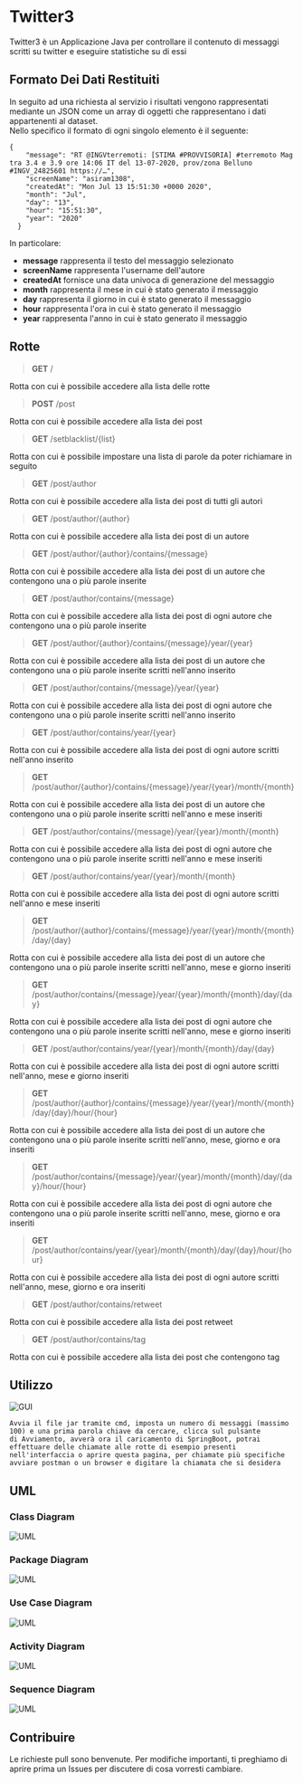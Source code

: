 # Twitter3
Twitter3 è un Applicazione Java per controllare il contenuto di messaggi scritti su twitter e eseguire statistiche su di essi
## Formato Dei Dati Restituiti
In seguito ad una richiesta al servizio i risultati vengono rappresentati mediante un JSON come un array di oggetti che rappresentano i dati appartenenti al dataset.<br>
Nello specifico il formato di ogni singolo elemento è il seguente:</p>
<pre><code>{
    "message": "RT @INGVterremoti: [STIMA #PROVVISORIA] #terremoto Mag tra 3.4 e 3.9 ore 14:06 IT del 13-07-2020, prov/zona Belluno #INGV_24825601 https://…",
    "screenName": "asiram1308",
    "createdAt": "Mon Jul 13 15:51:30 +0000 2020",
    "month": "Jul",
    "day": "13",
    "hour": "15:51:30",
    "year": "2020"
  }
</code></pre>
<p>In particolare:</p>
<ul>
<li><strong>message</strong> rappresenta il testo del messaggio selezionato</li>
<li><strong>screenName</strong> rappresenta l'username dell'autore</li>
<li><strong>createdAt</strong> fornisce una data univoca di generazione del messaggio</li>
<li><strong>month</strong> rappresenta il mese in cui è stato generato il messaggio</li>
<li><strong>day</strong> rappresenta il giorno in cui è stato generato il messaggio</li>
<li><strong>hour</strong> rappresenta l'ora in cui è stato generato il messaggio</li>
<li><strong>year</strong> rappresenta l'anno in cui è stato generato il messaggio</li>
</ul>

## Rotte
  <blockquote>
<p><strong>GET</strong> /</p>
  </blockquote>
  Rotta con cui è possibile accedere alla lista delle rotte<br>
  <blockquote>
<p><strong>POST</strong> /post</p>
  </blockquote>
  Rotta con cui è possibile accedere alla lista dei post<br>
    <blockquote>
<p><strong>GET</strong> /setblacklist/{list}</p>
  </blockquote>
  Rotta con cui è possibile impostare una lista di parole da poter richiamare in seguito<br>
    <blockquote>
<p><strong>GET</strong> /post/author</p>
  </blockquote>
  Rotta con cui è possibile accedere alla lista dei post di tutti gli autori<br>
    <blockquote>
<p><strong>GET</strong> /post/author/{author}</p>
  </blockquote>
  Rotta con cui è possibile accedere alla lista dei post di un autore<br>
    <blockquote>
<p><strong>GET</strong> /post/author/{author}/contains/{message}</p>
  </blockquote>
  Rotta con cui è possibile accedere alla lista dei post di un autore che contengono una o più parole inserite<br>
    <blockquote>
<p><strong>GET</strong> /post/author/contains/{message}</p>
  </blockquote>
Rotta con cui è possibile accedere alla lista dei post di ogni autore che contengono una o più parole inserite<br>
    <blockquote>
<p><strong>GET</strong> /post/author/{author}/contains/{message}/year/{year}</p>
  </blockquote>
  Rotta con cui è possibile accedere alla lista dei post di un autore che contengono una o più parole inserite scritti nell'anno inserito<br>
      <blockquote>
<p><strong>GET</strong> /post/author/contains/{message}/year/{year}</p>
  </blockquote>
  Rotta con cui è possibile accedere alla lista dei post di ogni autore che contengono una o più parole inserite scritti nell'anno inserito<br>
      <blockquote>
<p><strong>GET</strong> /post/author/contains/year/{year}</p>
  </blockquote>
  Rotta con cui è possibile accedere alla lista dei post di ogni autore scritti nell'anno inserito<br>
      <blockquote>
<p><strong>GET</strong> /post/author/{author}/contains/{message}/year/{year}/month/{month}</p>
  </blockquote>
  Rotta con cui è possibile accedere alla lista dei post di un autore che contengono una o più parole inserite scritti nell'anno e mese inseriti<br>
        <blockquote>
<p><strong>GET</strong> /post/author/contains/{message}/year/{year}/month/{month}</p>
  </blockquote>
  Rotta con cui è possibile accedere alla lista dei post di ogni autore che contengono una o più parole inserite scritti nell'anno e mese inseriti<br>
        <blockquote>
<p><strong>GET</strong> /post/author/contains/year/{year}/month/{month}</p>
  </blockquote>
  Rotta con cui è possibile accedere alla lista dei post di ogni autore scritti nell'anno e mese inseriti<br>
        <blockquote>
<p><strong>GET</strong> /post/author/{author}/contains/{message}/year/{year}/month/{month}/day/{day}</p>
  </blockquote>
  Rotta con cui è possibile accedere alla lista dei post di un autore che contengono una o più parole inserite scritti nell'anno, mese e giorno inseriti<br>
          <blockquote>
<p><strong>GET</strong> /post/author/contains/{message}/year/{year}/month/{month}/day/{day}</p>
  </blockquote>
  Rotta con cui è possibile accedere alla lista dei post di ogni autore che contengono una o più parole inserite scritti nell'anno, mese e giorno inseriti<br>
          <blockquote>
<p><strong>GET</strong> /post/author/contains/year/{year}/month/{month}/day/{day}</p>
  </blockquote>
  Rotta con cui è possibile accedere alla lista dei post di ogni autore scritti nell'anno, mese e giorno inseriti<br>
          <blockquote>
<p><strong>GET</strong> /post/author/{author}/contains/{message}/year/{year}/month/{month}/day/{day}/hour/{hour}</p>
  </blockquote>
  Rotta con cui è possibile accedere alla lista dei post di un autore che contengono una o più parole inserite scritti nell'anno, mese, giorno e ora inseriti<br>
            <blockquote>
<p><strong>GET</strong> /post/author/contains/{message}/year/{year}/month/{month}/day/{day}/hour/{hour}</p>
  </blockquote>
  Rotta con cui è possibile accedere alla lista dei post di ogni autore che contengono una o più parole inserite scritti nell'anno, mese, giorno e ora inseriti<br>
            <blockquote>
<p><strong>GET</strong> /post/author/contains/year/{year}/month/{month}/day/{day}/hour/{hour}</p>
  </blockquote>
  Rotta con cui è possibile accedere alla lista dei post di ogni autore scritti nell'anno, mese, giorno e ora inseriti<br>
              <blockquote>
<p><strong>GET</strong> /post/author/contains/retweet</p>
  </blockquote>
  Rotta con cui è possibile accedere alla lista dei post retweet<br>
              <blockquote>
<p><strong>GET</strong> /post/author/contains/tag</p>
  </blockquote>
  Rotta con cui è possibile accedere alla lista dei post che contengono tag<br>
  
  </div>
  </div>
  
## Utilizzo <br>

![GUI](https://github.com/UmbertoDiAntonio/Twitter3/blob/master/Final_Twitter_Project%20OOP/src/main/resources/GUI.PNG)

```
Avvia il file jar tramite cmd, imposta un numero di messaggi (massimo 100) e una prima parola chiave da cercare, clicca sul pulsante
di Avviamento, avverà ora il caricamento di SpringBoot, potrai effettuare delle chiamate alle rotte di esempio presenti 
nell'interfaccia o aprire questa pagina, per chiamate più specifiche avviare postman o un browser e digitare la chiamata che si desidera

```
## UML
### Class Diagram
![UML](https://github.com/UmbertoDiAntonio/Twitter3/blob/master/Final_Twitter_Project%20OOP/src/main/resources/Classi.PNG)
### Package Diagram
![UML](https://github.com/UmbertoDiAntonio/Twitter3/blob/master/Final_Twitter_Project%20OOP/src/main/resources/Package.png)
### Use Case Diagram
![UML](https://github.com/UmbertoDiAntonio/Twitter3/blob/master/Final_Twitter_Project%20OOP/src/main/resources/UseCase.png)
### Activity Diagram
![UML](https://github.com/UmbertoDiAntonio/Twitter3/blob/master/Final_Twitter_Project%20OOP/src/main/resources/ActivityDiagram.png)
### Sequence Diagram
![UML](https://github.com/UmbertoDiAntonio/Twitter3/blob/master/Final_Twitter_Project%20OOP/src/main/resources/SequenceDiagram.png)




## Contribuire
Le richieste pull sono benvenute. Per modifiche importanti, ti preghiamo di aprire prima un Issues per discutere di cosa vorresti cambiare.

